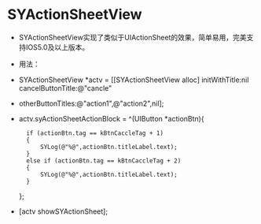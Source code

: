 # SYActionSheetView

* SYActionSheetView实现了类似于UIActionSheet的效果，简单易用，完美支持IOS5.0及以上版本。

* 用法：

* SYActionSheetView *actv = [[SYActionSheetView alloc] initWithTitle:nil cancelButtonTitle:@"cancle"      
* otherButtonTitles:@"action1",@"action2",nil];
* actv.syActionSheetActionBlock = ^(UIButton *actionBtn){
        
        if (actionBtn.tag == kBtnCaccleTag + 1)
        {
            SYLog(@"%@",actionBtn.titleLabel.text);
        }
        else if (actionBtn.tag == kBtnCaccleTag + 2)
        {
            SYLog(@"%@",actionBtn.titleLabel.text);
        }
    };
* [actv showSYActionSheet];

